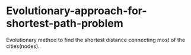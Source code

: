 # Evolutionary-approach-for-shortest-path-problem
Evolutionary method to find the shortest distance connecting most of the cities(nodes).
